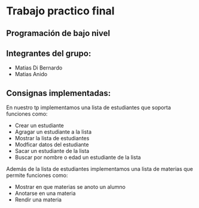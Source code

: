 # Trabajo practico final
## Programación de bajo nivel

## Integrantes del grupo: 
- Matias Di Bernardo 
- Matias Anido

## Consignas implementadas:
En nuestro tp implementamos una lista de estudiantes que soporta funciones como:
- Crear un estudiante
- Agragar un estudiante a la lista
- Mostrar la lista de estudiantes
- Modficar datos del estudiante 
- Sacar un estudiante de la lista 
- Buscar por nombre o edad un estudiante de la lista
 
Además de la lista de estudiantes implementamos una lista de materias que permite funciones como:
- Mostrar en que materias se anoto un alumno
- Anotarse en una materia
- Rendir una materia
